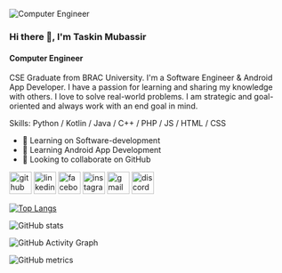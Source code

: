 ![Computer Engineer](https://e1.pxfuel.com/desktop-wallpaper/779/724/desktop-wallpaper-computer-science-engineering-logo-computer-science-1920x1080.jpg/)

### Hi there 👋, I'm Taskin Mubassir
#### Computer Engineer

CSE Graduate from BRAC University. I'm a Software Engineer & Android App Developer. I have a passion for learning and sharing my knowledge with others. I love to solve real-world problems. I am strategic and goal-oriented and always work with an end goal in mind.

Skills: Python / Kotlin / Java / C++ / PHP / JS / HTML / CSS

- 🔭 Learning on Software-development  
- 🌱 Learning Android App Development  
- 👯 Looking to collaborate on GitHub 


[<img src='https://cdn.jsdelivr.net/npm/simple-icons@3.0.1/icons/github.svg' alt='github' height='40'>](https://github.com/taskin-sky)  [<img src='https://cdn.jsdelivr.net/npm/simple-icons@3.0.1/icons/linkedin.svg' alt='linkedin' height='40'>](https://www.linkedin.com/in/taskin.mohammad.mubassir/)  [<img src='https://cdn.jsdelivr.net/npm/simple-icons@3.0.1/icons/facebook.svg' alt='facebook' height='40'>](https://www.facebook.com/taskin.mubassir)  [<img src='https://cdn.jsdelivr.net/npm/simple-icons@3.0.1/icons/instagram.svg' alt='instagram' height='40'>](https://www.instagram.com/taskin.mubassir/)  [<img src='https://cdn.jsdelivr.net/npm/simple-icons@3.0.1/icons/gmail.svg' alt='gmail' height='40'>](taskinmubassir@gmail.com)  [<img src='https://cdn.jsdelivr.net/npm/simple-icons@3.0.1/icons/discord.svg' alt='discord' height='40'>](761067961376964609)  

[![Top Langs](https://github-readme-stats.vercel.app/api/top-langs/?username=taskin-sky)](https://github.com/anuraghazra/github-readme-stats)

![GitHub stats](https://github-readme-stats.vercel.app/api?username=taskin-sky&show_icons=true&count_private=true)  

![GitHub Activity Graph](https://activity-graph.herokuapp.com/graph?username=taskin-sky)  

![GitHub metrics](https://metrics.lecoq.io/taskin-sky)  

